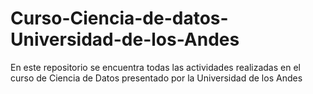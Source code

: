 # Curso-Ciencia-de-datos-Universidad-de-los-Andes
En este repositorio se encuentra todas las actividades realizadas en el curso de Ciencia de Datos presentado por la Universidad de los Andes
